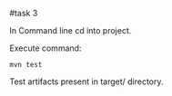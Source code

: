 #task 3

In Command line cd into project.

Execute command:

    mvn test
    
Test artifacts present in target/ directory.
